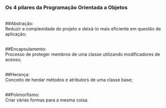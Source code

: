 ### Os 4 pilares da Programação Orientada a Objetos

<br>##Abstração: 
<br>Reduzir a complexidade do projeto e deixá-lo mais eficiente em questão de aplicação;

<br>##Encapsulamento: 
<br>Processo de proteger membros de uma classe utilizando modificadores de acesso;

<br>##Herança: 
<br>Conceito de herdar métodos e atributors de uma classe base;

<br>##Polimorfismo: 
<br>Criar várias formas para a mesma coisa.
